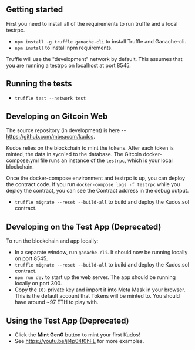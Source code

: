 ## Getting started
First you need to install all of the requirements to run truffle and a local testrpc.

- `npm install -g truffle ganache-cli` to install Truffle and Ganache-cli.
- `npm install` to install npm requirements.

Truffle will use the "development" network by default.  This assumes that you are running a testrpc on localhost at port 8545.

## Running the tests
- `truffle test --network test`

## Developing on Gitcoin Web
The source repository (in development) is here -- https://github.com/mbeacom/kudos.

Kudos relies on the blockchain to mint the tokens.  After each token is minted, the data in sycn'ed to the database.  The Gitcoin docker-compose.yml file runs an instance of the `testrpc`, which is your local blockchain.

Once the docker-compose environment and testrpc is up, you can deploy the contract code.  If you run `docker-compose logs -f testrpc` while you deploy the contract, you can see the Contract address in the debug output.

- `truffle migrate --reset --build-all` to build and deploy the Kudos.sol contract.


## Developing on the Test App (Deprecated)

To run the blockchain and app locally:

- In a separate window, run `ganache-cli`.  It should now be running locally on port 8545.
- `truffle migrate --reset --build-all` to build and deploy the Kudos.sol contract.
- `npm run dev` to start up the web server.  The app should be running locally on port 300.
- Copy the `(0)` private key and import it into Meta Mask in your browser.  This is the default account that Tokens will be minted to.  You should have around ~97 ETH to 
play with.


## Using the Test App (Deprecated)

- Click the **Mint Gen0** button to mint your first Kudos!
- See https://youtu.be/jl4p04t0hFE for more examples.


<!-- Google Analytics -->
<img src='https://ga-beacon.appspot.com/UA-102304388-1/gitcoinco/Kudos721Contract' style='width:1px; height:1px;' >
